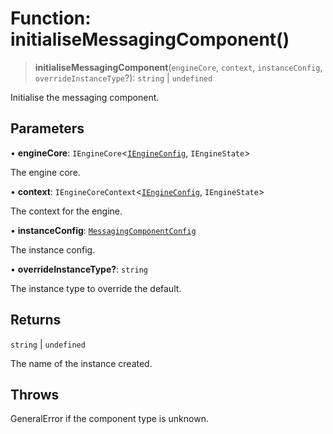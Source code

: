 # Function: initialiseMessagingComponent()

> **initialiseMessagingComponent**(`engineCore`, `context`, `instanceConfig`, `overrideInstanceType`?): `string` \| `undefined`

Initialise the messaging component.

## Parameters

• **engineCore**: `IEngineCore`\<[`IEngineConfig`](../interfaces/IEngineConfig.md), `IEngineState`\>

The engine core.

• **context**: `IEngineCoreContext`\<[`IEngineConfig`](../interfaces/IEngineConfig.md), `IEngineState`\>

The context for the engine.

• **instanceConfig**: [`MessagingComponentConfig`](../type-aliases/MessagingComponentConfig.md)

The instance config.

• **overrideInstanceType?**: `string`

The instance type to override the default.

## Returns

`string` \| `undefined`

The name of the instance created.

## Throws

GeneralError if the component type is unknown.
